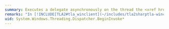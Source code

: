 ```yaml
---
summary: Executes a delegate asynchronously on the thread the <xref href="System.Windows.Threading.Dispatcher"></xref> is associated with.
remarks: "In [!INCLUDE[TLA2#tla_winclient](~/includes/tla2sharptla-winclient-md.md)], only the thread that created a <xref:System.Windows.Threading.DispatcherObject> may access that object.  For example, a background thread that is spun off from the main UI thread cannot update the contents of a <xref:System.Windows.Controls.Button> that was created on the UI thread.  In order for the background thread to access the Content property of the <xref:System.Windows.Controls.Button>, the background thread must delegate the work to the <xref:System.Windows.Threading.Dispatcher> associated with the UI thread.  This is accomplished by using either <xref:System.Windows.Threading.Dispatcher.Invoke%2A> or <xref:System.Windows.Threading.Dispatcher.BeginInvoke%2A>.  <xref:System.Windows.Threading.Dispatcher.Invoke%2A> is synchronous and <xref:System.Windows.Threading.Dispatcher.BeginInvoke%2A> is asynchronous.  The operation is added to the event queue of the <xref:System.Windows.Threading.Dispatcher> at the specified <xref:System.Windows.Threading.DispatcherPriority>.  \n  \n <xref:System.Windows.Threading.Dispatcher.BeginInvoke%2A> is asynchronous; therefore, control returns immediately to the calling object after it is called.  \n  \n <xref:System.Windows.Threading.Dispatcher.BeginInvoke%2A> returns a <xref:System.Windows.Threading.DispatcherOperation> object that can be used to interact with the delegate when the delegate is in the event queue.  \n  \n The <xref:System.Windows.Threading.DispatcherOperation> object returned by <xref:System.Windows.Threading.Dispatcher.BeginInvoke%2A> can be used in several ways to interact with the specified delegate, such as:  \n  \n-   Changing the <xref:System.Windows.Threading.DispatcherPriority> of the delegate as it is pending execution in the event queue.  \n  \n-   Removing the delegate from the event queue.  \n  \n-   Waiting for the delegate to return.  \n  \n-   Obtaining the value that the delegate returns after it is executed.  \n  \n If multiple <xref:System.Windows.Threading.Dispatcher.BeginInvoke%2A> calls are made at the same <xref:System.Windows.Threading.DispatcherPriority>, they will be executed in the order the calls were made.  \n  \n If <xref:System.Windows.Threading.Dispatcher.BeginInvoke%2A> is called on a <xref:System.Windows.Threading.Dispatcher> that has shut down, the status property of the returned <xref:System.Windows.Threading.DispatcherOperation> is set to <xref:System.Windows.Threading.DispatcherOperationStatus>."
uid: System.Windows.Threading.Dispatcher.BeginInvoke*
---
```

